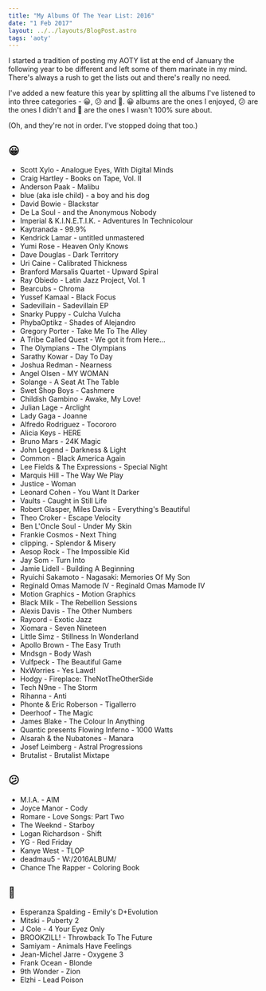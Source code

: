```yaml
---
title: "My Albums Of The Year List: 2016"
date: "1 Feb 2017"
layout: ../../layouts/BlogPost.astro
tags: 'aoty'
---
```


I started a tradition of posting my AOTY list at the end of January the following year to be different and left some of them marinate in my mind. There's always a rush to get the lists out and there's really no need.

I've added a new feature this year by splitting all the albums I've listened to into three categories - 😀, 😕 and 🥴. 😀 albums are the ones I enjoyed, 😕 are the ones I didn't and 🥴 are the ones I wasn't 100% sure about.

(Oh, and they're not in order. I've stopped doing that too.)

## 😀

- Scott Xylo - Analogue Eyes, With Digital Minds
- Craig Hartley - Books on Tape, Vol. II
- Anderson Paak - Malibu
- blue (aka isle child) - a boy and his dog
- David Bowie - Blackstar
- De La Soul - and the Anonymous Nobody
- Imperial & K.I.N.E.T.I.K. - Adventures In Technicolour
- Kaytranada - 99.9%
- Kendrick Lamar - untitled unmastered
- Yumi Rose - Heaven Only Knows
- Dave Douglas - Dark Territory
- Uri Caine - Calibrated Thickness
- Branford Marsalis Quartet - Upward Spiral
- Ray Obiedo - Latin Jazz Project, Vol. 1
- Bearcubs - Chroma
- Yussef Kamaal - Black Focus
- Sadevillain - Sadevillain EP
- Snarky Puppy - Culcha Vulcha
- PhybaOptikz - Shades of Alejandro
- Gregory Porter - Take Me To The Alley
- A Tribe Called Quest - We got it from Here…
- The Olympians - The Olympians
- Sarathy Kowar - Day To Day
- Joshua Redman - Nearness
- Angel Olsen - MY WOMAN
- Solange - A Seat At The Table
- Swet Shop Boys - Cashmere
- Childish Gambino - Awake, My Love!
- Julian Lage - Arclight
- Lady Gaga - Joanne
- Alfredo Rodriguez - Tocororo
- Alicia Keys - HERE
- Bruno Mars - 24K Magic
- John Legend - Darkness & Light
- Common - Black America Again
- Lee Fields & The Expressions - Special Night
- Marquis Hill - The Way We Play
- Justice - Woman
- Leonard Cohen - You Want It Darker
- Vaults - Caught in Still Life
- Robert Glasper, Miles Davis - Everything's Beautiful
- Theo Croker - Escape Velocity
- Ben L'Oncle Soul - Under My Skin
- Frankie Cosmos - Next Thing
- clipping. - Splendor & Misery
- Aesop Rock - The Impossible Kid
- Jay Som - Turn Into
- Jamie Lidell - Building A Beginning
- Ryuichi Sakamoto - Nagasaki: Memories Of My Son
- Reginald Omas Mamode IV - Reginald Omas Mamode IV
- Motion Graphics - Motion Graphics
- Black Milk - The Rebellion Sessions
- Alexis Davis - The Other Numbers
- Raycord - Exotic Jazz
- Xiomara - Seven Nineteen
- Little Simz - Stillness In Wonderland
- Apollo Brown - The Easy Truth
- Mndsgn - Body Wash
- Vulfpeck - The Beautiful Game
- NxWorries - Yes Lawd!
- Hodgy - Fireplace: TheNotTheOtherSide
- Tech N9ne - The Storm
- Rihanna - Anti
- Phonte & Eric Roberson - Tigallerro
- Deerhoof - The Magic
- James Blake - The Colour In Anything
- Quantic presents Flowing Inferno - 1000 Watts
- Alsarah & the Nubatones - Manara
- Josef Leimberg - Astral Progressions
- Brutalist - Brutalist Mixtape

## 😕

- M.I.A. - AIM
- Joyce Manor - Cody
- Romare - Love Songs: Part Two
- The Weeknd - Starboy
- Logan Richardson - Shift
- YG - Red Friday
- Kanye West - TLOP
- deadmau5 - W:/2016ALBUM/
- Chance The Rapper - Coloring Book

## 🥴

- Esperanza Spalding - Emily's D+Evolution
- Mitski - Puberty 2
- J Cole - 4 Your Eyez Only
- BROOKZILL! - Throwback To The Future
- Samiyam - Animals Have Feelings
- Jean-Michel Jarre - Oxygene 3
- Frank Ocean - Blonde
- 9th Wonder - Zion
- Elzhi - Lead Poison
